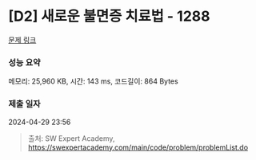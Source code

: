 # [D2] 새로운 불면증 치료법 - 1288 

[문제 링크](https://swexpertacademy.com/main/code/problem/problemDetail.do?contestProbId=AV18_yw6I9MCFAZN) 

### 성능 요약

메모리: 25,960 KB, 시간: 143 ms, 코드길이: 864 Bytes

### 제출 일자

2024-04-29 23:56



> 출처: SW Expert Academy, https://swexpertacademy.com/main/code/problem/problemList.do